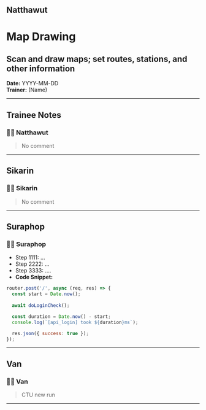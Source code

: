 ## Natthawut

# Map Drawing
## Scan and draw maps; set routes, stations, and other information

**Date:** YYYY-MM-DD  
**Trainer:** (Name)

---

## Trainee Notes

### 🧑‍💻 Natthawut
> No comment


---

## Sikarin

### 🧑‍💻 Sikarin
> No comment


---

## Suraphop

### 🧑‍💻 Suraphop
- Step 1111: ...
- Step 2222: ...
- Step 3333: ....
- **Code Snippet:**
```javascript
router.post('/', async (req, res) => {
  const start = Date.now();
  
  await doLoginCheck();

  const duration = Date.now() - start;
  console.log(`[api_login] took ${duration}ms`);

  res.json({ success: true });
});
```


---

## Van

### 🧑‍💻 Van
> CTU new run
  
---
